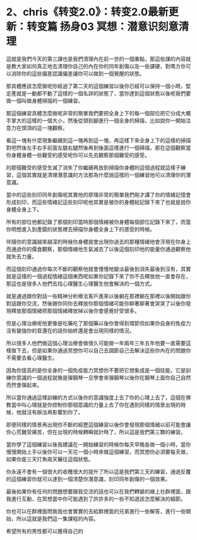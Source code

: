 # 2、chris《转变2.0》：转变2.0最新更新：转变篇 扬身03 冥想：潜意识刻意清理

這就是我們今天的第三課也是我們清理內在前一世的一個重點，那這些課的內容就是教大家如何真正地去清理你自己的內在你的同年創傷以及一些課硬，對嗎方你可以消除你的這些偏差認識偏差讓你可以做到一個覺醒的狀態。

那具體應該怎麼做呢你經過了第二天的這個練習以後你已經可以保持一個小時，堅定產就是一動都不動了這樣的一個名詳的狀態了，當你達到這個狀態以後呢我們要做一個叫做身體掃描的一個練習。

那這個練習具體怎麼做呢非常的簡單我們要把全身上下的每一個部位把它分成大概手掌大的這樣的一個大小，然後從頭到腳進行一個全身的掃描，比如說你一開始注意力在頭頂的這一塊觀察。

看這一塊有什麼現象繼續到這一塊再到這一塊，再這樣下來全身上下的這樣的掃描對吧然後左手右手前面左腿右腿然後再到後面這樣進行一個掃描，那在這個觀察當你身體身體一些難受的感受呢你可以先去觀察那個難受的感受。

的那個難受的感受生滅了消失了你繼續再放到掃描你身體的這個過程就這樣子練習，這個其實就是清理潛意識的方法那為什麼說這樣的一個練習他可以清理你的潛意識。

當中的這些刻印同年創傷呢其實他的原理非常的簡單我們剛才講了你的情緒記憶會形成刻印，而這些情緒記這些刻印呢他其實是被你的身體給記錄下來了也就是說你身體全身上下。

所有的部位他都記錄了那個刻印當時那個情緒被你身體每個部位記錄下來了，而當你明想進入到產鏡的狀態裡去掃描你身體全身上下的感受的時候。

伴隨你的意識越來越深的時候你身體就會出現你過去的那種情緒他會浮現在你身上而通過你的儒食觀察，那個情緒他生氣滅去了以後這個刻印他的能量你通過觀察他就失去力量。

而這個刻印通過你每次不斷的觀察他就會慢慢地變淡最後到消失最後到沒有，其實就是這樣的一個過程情緒這個東西呢如果你記錄下來了你不去釋放他一直會存在，那這也是很多人他們去找心理醫生心理醫生他會解決的一個方式。

就是通過跟你對話一些精神分析療法客戶進來以後躺在那裡躺在那裡以後開始跟你對話跟你交流，然後跟你同你去釋放你那個情緒可能你聊著聊著會哭哭了以後你發現釋放那個情緒把那個情緒釋放掉以後你會感覺好受很多。

但是心理治療呢他更像是吃藥吃了那個藥以後你會得到環節但如果你自身的免疫力沒有變強你的音還在的話你始終還是會出現同樣的情況。

所以很多人他們做這個心理治療會做很久可能做一年兩年三年五年他要一直需要這樣做下去，但是如果你通過冥想你可以自己去調節自己去解決這些你內在的問題你不需要去看心理醫生。

因為你提高的是你全身的一個免疫能力冥想你不要把它想象成是一個技能，它是訓練你意識的一個過程就像是彈鋼琴一旦學會來彈鋼琴以後你在鋼琴上面你自己自然而然會彈起來。

所以當你通過這樣訓練的方式以後你的意識強度上去了你的心理上去了，這個在佛教當中叫心理就是你控制你那個意識的力量上去了你在遇到同樣的情景出現的時候，他就沒有辦法再影響到你了。

即便同樣的情景再出現你不斷的經歷這個練習以後你會發現那個情緒以前可能會讓你心荒難受痛苦，但在出現的時候轉瞬就計時了，所以這是我們第三顆的練習。

當你學了這個練習以後我建議在一開始練習的時候你每天早晚各做一個小時，當你慢慢開始上手以後你可以一天花一個小時來做這個練習，而冥想你必須要每天做，如果你是三天打魚兩天曬往這個狀態。

你永遠不會有一個很大的收穫很大的提升了所以這是我們第三天的練習，通過反覆的這個練習你就可以達到一個清楚你潛意識，刻印同年創傷的一個效果。

最後如果你有任何的問題想要跟我交流的話也可以在我們轉變的線上社群裡面，跟我進行互動，在冥想當中你可能遇到了許許多的一些不知道該怎麼解決的細節。

你也可以在群裡面問我我也會實實的去給群裡面的兄弟進行一些解答，進行一些開始，所以這就是我們這一集課程的內容。

希望所有的男性都可以獲得自己的